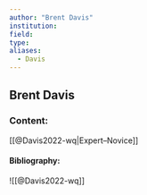 ```yaml
---
author: "Brent Davis"
institution:
field:
type:
aliases:
  - Davis
---
```


## Brent Davis

### Content:
[[@Davis2022-wq|Expert–Novice]]

#### Bibliography:

![[@Davis2022-wq]]